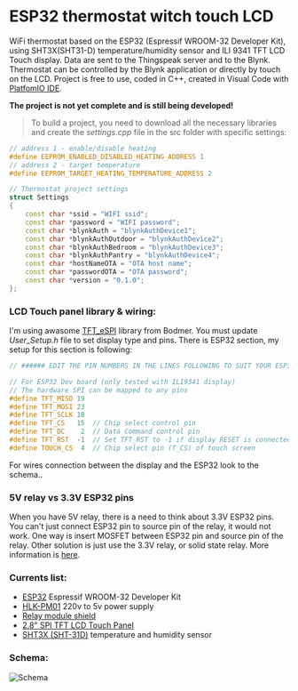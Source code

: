 # ESP32 thermostat witch touch LCD

WiFi thermostat based on the ESP32 (Espressif WROOM-32 Developer Kit), using SHT3X(SHT31-D) temperature/humidity sensor and ILI 9341 TFT LCD Touch display. Data are sent to the Thingspeak server and to the Blynk. Thermostat can be controlled by the Blynk application or directly by touch on the LCD. Project is free to use, coded in C++, created in Visual Code with [PlatfomIO IDE](http://docs.platformio.org/en/latest/ide/vscode.html). 

**The project is not yet complete and is still being developed!**

> To build a project, you need to download all the necessary libraries and create the *settings.cpp* file in the src folder with specific settings:
```c++
// address 1 - enable/disable heating
#define EEPROM_ENABLED_DISABLED_HEATING_ADDRESS 1
// address 2 - target temperature
#define EEPROM_TARGET_HEATING_TEMPERATURE_ADDRESS 2

// Thermostat project settings
struct Settings
{
    const char *ssid = "WIFI ssid";
    const char *password = "WIFI password";
    const char *blynkAuth = "blynkAuthDevice1";
    const char *blynkAuthOutdoor = "blynkAuthDevice2";
    const char *blynkAuthBedroom = "blynkAuthDevice3";
    const char *blynkAuthPantry = "blynkAuthDevice4";
    const char *hostNameOTA = "OTA host name";
    const char *passwordOTA = "OTA password";
    const char *version = "0.1.0";
};
```

### LCD Touch panel library & wiring:
I'm using awasome [TFT_eSPI](https://github.com/Bodmer/TFT_eSPI) library from Bodmer. You must update *User_Setup.h* file to set display type and pins. There is ESP32 section, my setup for this section is following:

```c++
// ###### EDIT THE PIN NUMBERS IN THE LINES FOLLOWING TO SUIT YOUR ESP32 SETUP   ######

// For ESP32 Dev board (only tested with ILI9341 display)
// The hardware SPI can be mapped to any pins
#define TFT_MISO 19
#define TFT_MOSI 23
#define TFT_SCLK 18
#define TFT_CS   15  // Chip select control pin
#define TFT_DC    2  // Data Command control pin
#define TFT_RST  -1  // Set TFT_RST to -1 if display RESET is connected to ESP32 board RST
#define TOUCH_CS  4  // Chip select pin (T_CS) of touch screen
```

For wires connection between the display and the ESP32 look to the schema..

### 5V relay vs 3.3V ESP32 pins
When you have 5V relay, there is a need to think about 3.3V ESP32 pins. You can't just connect ESP32 pin to source pin of the relay, it would not work. One way is insert MOSFET between ESP32 pin and source pin of the relay. Other solution is just use the 3.3V relay, or solid state relay. More information is [here](https://electronics.stackexchange.com/a/213058).

### Currents list:
* [ESP32](https://www.aliexpress.com/item/ESP-32-ESP-32S-Development-Board-WiFi-Bluetooth-Ultra-Low-Power-Consumption-Dual-Cores-ESP32-Board/32796032726.html) Espressif WROOM-32 Developer Kit
* [HLK-PM01](https://www.aliexpress.com/item/Free-Shippingn-HLK-PM01-AC-DC-220V-to-5V-mini-power-supply-module-intelligent-household-switch/32319515750.html) 220v to 5v power supply
* [Relay module shield](https://www.aliexpress.com/item/Free-Shipping-1PCS-5V-low-level-trigger-One-1-Channel-Relay-Module-interface-Board-Shield-For/32519570562.html)
* [2.8" SPI TFT LCD Touch Panel](https://www.aliexpress.com/item/1pcs-J34-F85-240x320-2-8-SPI-TFT-LCD-Touch-Panel-Serial-Port-Module-with-PCB/32795636902.html)
* [SHT3X (SHT-31D)](https://www.aliexpress.com/item/Free-shipping-SHT31-Temperature-SHT31-D-Humidity-Sensor-module-Breakout-Weather-for-Arduino/32706618932.html) temperature and humidity sensor

### Schema:
![Schema](https://github.com/vitzaoral/esp32_thermostat/blob/master/schema/schema.png)
